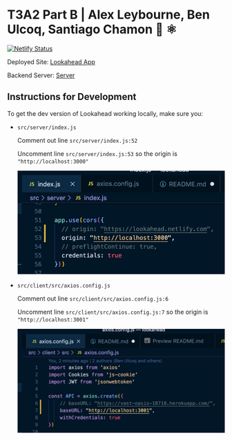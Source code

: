 # T3A2 Part B | Alex Leybourne, Ben Ulcoq, Santiago Chamon :sweet_potato: ⚛️

[![Netlify Status](https://api.netlify.com/api/v1/badges/1f4244b9-9651-47ce-997d-365175476ab1/deploy-status)](https://app.netlify.com/sites/lookahead/deploys)

Deployed Site: [Lookahead App](https://lookahead.netlify.com/)

Backend Server: [Server](https://vast-oasis-18718.herokuapp.com)

## Instructions for Development
To get the dev version of Lookahead working locally, make sure you:
  - `src/server/index.js`

    Comment out line `src/server/index.js:52`

    Uncomment line `src/server/index.js:53` so the origin is `"http://localhost:3000"`

    ![dev-srv-cors](lookahead_pics/dev-srv-cors.png)

  - `src/client/src/axios.config.js`

    Comment out line `src/client/src/axios.config.js:6`

    Uncomment line `src/client/src/axios.config.js:7` so the origin is `"http://localhost:3001"`

    ![dev-client-cors](lookahead_pics/dev-client-cors.png)